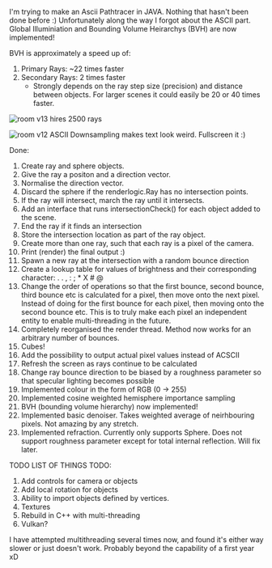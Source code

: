 I'm trying to make an Ascii Pathtracer in JAVA. Nothing that hasn't been done before :)
Unfortunately along the way I forgot about the ASCII part.
Global Illuminiation and Bounding Volume Heirarchys (BVH) are now implemented!

BVH is approximately a speed up of:
1. Primary Rays: ~22 times faster
2. Secondary Rays: 2 times faster
   - Strongly depends on the ray step size (precision) and distance between objects. For larger scenes it could easily be 20 or 40 times faster.

![room v13 hires 2500 rays](https://github.com/user-attachments/assets/d193faab-f5e2-4a45-bfa5-da8864d12166)

![room v12 ASCII](https://github.com/Fullyverified/ASCII_PathTracer/assets/138776324/ff3a5337-c5ff-42c6-b8fa-b449b0a4eb01)
Downsampling makes text look weird. Fullscreen it :)

Done:
1. Create ray and sphere objects.
2. Give the ray a positon and a direction vector.
3. Normalise the direction vector.
4. Discard the sphere if the renderlogic.Ray has no intersection points.
5. If the ray will intersect, march the ray until it intersects.
6. Add an interface that runs intersectionCheck() for each object added to the scene.
7. End the ray if it finds an intersection
8. Store the intersection location as part of the ray object.
9. Create more than one ray, such that each ray is a pixel of the camera.
10. Print (render) the final output :)
11. Spawn a new ray at the intersection with a random bounce direction
12. Create a lookup table for values of brightness and their corresponding character: . . , : ; * X # @
13. Change the order of operations so that the first bounce, second bounce, third bounce etc is calculated for a pixel, then move onto the next pixel.
    Instead of doing for the first bounce for each pixel, then moving onto the second bounce etc.
    This is to truly make each pixel an independent entity to enable multi-threading in the future.
14. Completely reorganised the render thread. Method now works for an arbitrary number of bounces.
15. Cubes!
16. Add the possibility to output actual pixel values instead of ACSCII
17. Refresh the screen as rays continue to be calculated
18. Change ray bounce direction to be biased by a roughness parameter so that specular lighting becomes possible
19. Implemented colour in the form of RGB (0 -> 255)
20. Implemented cosine weighted hemisphere importance sampling
21. BVH (bounding volume hierarchy) now implemented!
22. Implemented basic denoiser. Takes weighted average of neirhbouring pixels. Not amazing by any stretch.
23. Implemented refraction. Currently only supports Sphere. Does not support roughness parameter except for total internal reflection. Will fix later.

TODO LIST OF THINGS TODO:
1. Add controls for camera or objects
2. Add local rotation for objects
3. Ability to import objects defined by vertices.
4. Textures
5. Rebuild in C++ with multi-threading
6. Vulkan?

I have attempted multithreading several times now, and found it's either way slower or just doesn't work. Probably beyond the capability of a first year xD
